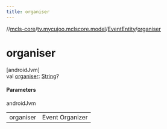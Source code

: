 ```yaml
---
title: organiser
---
```

//[mcls-core](../../../index.html)/[tv.mycujoo.mclscore.model](../index.html)/[EventEntity](index.html)/[organiser](organiser.html)



# organiser



[androidJvm]\
val [organiser](organiser.html): [String](https://kotlinlang.org/api/latest/jvm/stdlib/kotlin/-string/index.html)?



#### Parameters


androidJvm

| | |
|---|---|
| organiser | Event Organizer |




